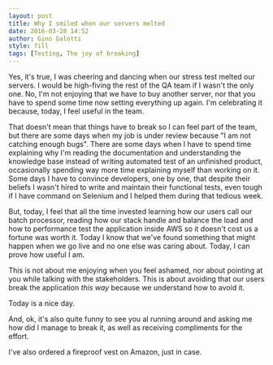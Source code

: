 ```yaml
---
layout: post
title: Why I smiled when our servers melted
date: 2016-03-28 14:52
author: Gino Galotti
style: fill
tags: [Testing, The joy of breaking]
---
```

Yes, it's true, I was cheering and dancing when our stress test melted our servers. I would be high-fiving the rest of the QA team if I wasn't the only one. No, I'm not enjoying that we have to buy another server, nor that you have to spend some time now setting everything up again. I'm celebrating it because, today, I feel useful in the team.

That doesn't mean that things have to break so I can feel part of the team, but there are some days when my job is under review because "I am not catching enough bugs". There are some days when I have to spend time explaining why I'm reading the documentation and understanding the knowledge base instead of writing automated test of an unfinished product, occasionally spending way more time explaining myself than working on it. Some days I have to convince developers, one by one, that despite their beliefs I wasn't hired to write and maintain their functional tests, even tough if I have command on Selenium and I helped them during that tedious week.

But, today, I feel that all the time invested learning how our users call our batch processor, reading how our stack handle and balance the load and how to performance test the application inside AWS so it doesn't cost us a fortune was worth it. Today I know that we've found something that might happen when we go live and no one else was caring about. Today, I can prove how useful I am.

This is not about me enjoying when you feel ashamed, nor about pointing at you while talking with the stakeholders. This is about avoiding that our users break the application _this way_ because we understand how to avoid it.

Today is a nice day.

And, ok, it's also quite funny to see you al running around and asking me how did I manage to break it, as well as receiving compliments for the effort.

I've also ordered a fireproof vest on Amazon, just in case.